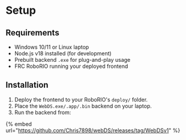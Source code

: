 # Setup

## Requirements

* Windows 10/11 or Linux laptop
* Node.js v18 installed (for development)
* Prebuilt backend `.exe` for plug-and-play usage
* FRC RoboRIO running your deployed frontend

## Installation

1. Deploy the frontend to your RoboRIO's `deploy/` folder.
2. Place the `WebDS.exe/.app/.bin` backend on your laptop.
3. Run the backend from:

{% embed url="https://github.com/Chris7898/webDS/releases/tag/WebDSv1" %}

